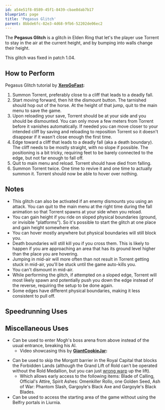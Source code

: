```yaml
---
id: a54e51f8-0589-45f1-8439-cbae8dab7b17
blueprint: page
title: 'Pegasus Glitch'
parent: 8bbde6fc-82e3-4d68-9fb6-52202de06ec2
---
```

The **Pegasus Glitch** is a glitch in Elden Ring that let's the player use Torrent to stay in the air at the current height, and by bumping into walls change their height.

This glitch was fixed in patch 1.04.

## How to Perform

Pegasus Glitch tutorial by **[XeroGoFast](//www.youtube.com/user/xeroxthemachine/videos):**

1. Summon Torrent, preferably close to a cliff that leads to a deadly fall.
2. Start moving forward, then hit the dismount button. The tarnished should hop out of the horse. At the height of that jump, quit to the main menu to save the game.
3. Upon reloading your save, Torrent should be at your side and you should be dismounted. You can only move a few meters from Torrent before it vanishes automatically. If needed you can move closer to your intended cliff by saving and reloading to reposition Torrent so it doesn't disappear if it wasn't close enough the first time.
4. Edge toward a cliff that leads to a deadly fall (aka a death boundary). The cliff needs to be mostly straight, with no slope if possible. The positioning is a bit tricky, requiring feet to be barely connected to the edge, but not far enough to fall off.
5. Quit to main menu and reload. Torrent should have died from falling.
6. Summon Torrent twice. One time to revive it and one time to actually summon it. Torrent should now be able to hover over nothing.

## Notes

- This glitch can also be activated if an enemy dismounts you using an attack. You can quit to the main menu at the right time during the fall animation so that Torrent spawns at your side when you reload.
- You can gain height if you ride on sloped physical boundaries (ground, or invisible "platforms"). So it's possible to start the glitch at one place and gain height somewhere else.
- You can hover mostly anywhere but physical boundaries will still block you.
- Death boundaries will still kill you if you cross them. This is likely to happen if you are approaching an area that has its ground level higher than the place you are hovering.
- Jumping in mid-air will more often than not result in Torrent getting stuck in mid-air, you'll be stuck until the game auto-kills you.
- You can't dismount in mid-air.
- While performing the glitch, if attempted on a sloped edge, Torrent will most likely spawn and potentially push you down the edge instead of the reverse, requiring the setup to be done again.
- Some edges have different physical boundaries, making it less consistent to pull off.

## Speedrunning Uses

## Miscellaneous Uses

- Can be used to enter Mogh's boss arena from above instead of the usual entrance, breaking his AI.
  - Video showcasing this by **[GiantCookieJar](//www.youtube.com/channel/UCJ3sL2bDfLh8rt-BNIgvdrA):**

* Can be used to skip the Morgott barrier in the Royal Capital that blocks the Forbidden Lands (although the Grand Lift of Rold can't be operated without the Rold Medallion, but you can just [wrong warp](/eldenring/wrong-warp) up the lift).
  - Which allows early access to the following items: Blade of Calling, Official's Attire, Spirit Ashes: Omenkiller Rollo, one Golden Seed, Ash of War: Phantom Slash, Gargoyle's Black Axe and Gargoyle's Black Blades.
* Can be used to access the starting area of the game without using the Belfry portals in Liurnia.

